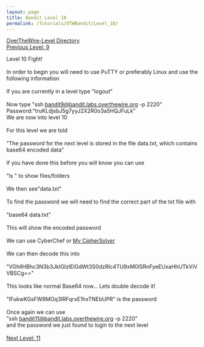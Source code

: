 ```yaml
---
layout: page
title: Bandit Level 10
permalink: /Tutorials/OTWBandit/Level_10/
---
```

[OverTheWire-Level Directory](https://zacvr.github.io/Tutorials/OTWBandit/)
<br/>
[Previous Level: 9](https://zacvr.github.io//Tutorials/OTWBandit/Level_9)
<br/>

Level 10 Fight!
<br/><br/>
In order to begin you will need to use PuTTY or preferably Linux and use the following information
<br/><br/>
If you are currently in a level type "logout"
<br/><br/>
Now type "ssh bandit9@bandit.labs.overthewire.org -p 2220"
<br/>
Password:"truKLdjsbJ5g7yyJ2X2R0o3a5HQJFuLk"
<br/>
We are now into level 10
<br/><br/>
For this level we are told
<br/><br/>
"The password for the next level is stored in the file data.txt, which contains base64 encoded data"
<br/><br/>
If you have done this before you will know you can use
<br/><br/>
"ls " to show files/folders
<br/><br/>
We then see"data.txt"
<br/><br/>
To find the password we will need to find the correct part of the txt file with
<br/><br/>
"base64 data.txt"
<br/><br/>
This will show the encoded password
<br/><br/>
We can use CyberChef or [My CipherSolver](https://github.com/Zacvr/CipherSolver)
<br/><br/>
We can then decode this into
<br/><br/>
"VGhlIHBhc3N3b3JkIGlzIElGdWt3S0dzRlc4TU9xM0lSRnFyeEUxaHhUTkViVVBSCg=="
<br/><br/>
This looks like normal Base64 now... Lets double decode it!
<br/><br/>
"IFukwKGsFW8MOq3IRFqrxE1hxTNEbUPR" is the password
<br/><br/>
Once again we can use
<br/>
"ssh bandit11@bandit.labs.overthewire.org -p 2220"
<br/>
and the password we just found to login to the next level
<br/><br/>
[Next Level: 11](https://zacvr.github.io//Tutorials/OTWBandit/Level_11)

